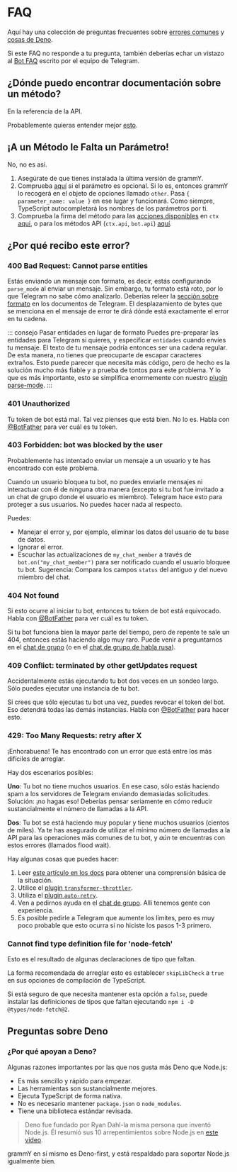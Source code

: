 # FAQ

<!-- markdownlint-disable link-fragments -->
Aquí hay una colección de preguntas frecuentes sobre [errores comunes](#¿por-qué-recibo-este-error) y [cosas de Deno](#preguntas-sobre-deno).
<!-- markdownlint-enable link-fragments -->

Si este FAQ no responde a tu pregunta, también deberías echar un vistazo al [Bot FAQ](https://core.telegram.org/bots/faq) escrito por el equipo de Telegram.

## ¿Dónde puedo encontrar documentación sobre un método?

En la referencia de la API.

Probablemente quieras entender mejor [esto](../guide).

## ¡A un Método le Falta un Parámetro!

No, no es así.

1. Asegúrate de que tienes instalada la última versión de grammY.
2. Comprueba [aquí](https://core.telegram.org/bots/api) si el parámetro es opcional.
   Si lo es, entonces grammY lo recogerá en el objeto de opciones llamado `other`.
   Pasa `{ parameter_name: value }` en ese lugar y funcionará.
   Como siempre, TypeScript autocompletará los nombres de los parámetros por ti.
3. Comprueba la firma del método para las [acciones disponibles](../guide/context.md#acciones-disponibles) en `ctx` [aquí](https://deno.land/x/grammy/mod.ts?s=Context#Methods), o para los métodos API (`ctx.api`, `bot.api`) [aquí](https://deno.land/x/grammy/mod.ts?s=Api#Methods).

## ¿Por qué recibo este error?

### 400 Bad Request: Cannot parse entities

Estás enviando un mensaje con formato, es decir, estás configurando `parse_mode` al enviar un mensaje.
Sin embargo, tu formato está roto, por lo que Telegram no sabe cómo analizarlo.
Deberías releer la [sección sobre formato](https://core.telegram.org/bots/api#formatting-options) en los documentos de Telegram.
El desplazamiento de bytes que se menciona en el mensaje de error te dirá dónde está exactamente el error en tu cadena.

::: consejo Pasar entidades en lugar de formato
Puedes pre-preparar las entidades para Telegram si quieres, y especificar `entidades` cuando envíes tu mensaje.
El texto de tu mensaje podría entonces ser una cadena regular.
De esta manera, no tienes que preocuparte de escapar caracteres extraños.
Esto puede parecer que necesita más código, pero de hecho es la solución mucho más fiable y a prueba de tontos para este problema.
Y lo que es más importante, esto se simplifica enormemente con nuestro [plugin parse-mode](../plugins/parse-mode.md).
:::

### 401 Unauthorized

Tu token de bot está mal.
Tal vez pienses que está bien.
No lo es.
Habla con [@BotFather](https://t.me/BotFather) para ver cuál es tu token.

### 403 Forbidden: bot was blocked by the user

Probablemente has intentado enviar un mensaje a un usuario y te has encontrado con este problema.

Cuando un usuario bloquea tu bot, no puedes enviarle mensajes ni interactuar con él de ninguna otra manera (excepto si tu bot fue invitado a un chat de grupo donde el usuario es miembro).
Telegram hace esto para proteger a sus usuarios.
No puedes hacer nada al respecto.

Puedes:

- Manejar el error y, por ejemplo, eliminar los datos del usuario de tu base de datos.
- Ignorar el error.
- Escuchar las actualizaciones de `my_chat_member` a través de `bot.on("my_chat_member")` para ser notificado cuando el usuario bloquee tu bot.
  Sugerencia: Compara los campos `status` del antiguo y del nuevo miembro del chat.

### 404 Not found

Si esto ocurre al iniciar tu bot, entonces tu token de bot está equivocado.
Habla con [@BotFather](https://t.me/BotFather) para ver cuál es tu token.

Si tu bot funciona bien la mayor parte del tiempo, pero de repente te sale un 404, entonces estás haciendo algo muy raro.
Puede venir a preguntarnos en el [chat de grupo](https://t.me/grammyjs) (o en el [chat de grupo de habla rusa](https://t.me/grammyjs_ru)).

### 409 Conflict: terminated by other getUpdates request

Accidentalmente estás ejecutando tu bot dos veces en un sondeo largo.
Sólo puedes ejecutar una instancia de tu bot.

Si crees que sólo ejecutas tu bot una vez, puedes revocar el token del bot.
Eso detendrá todas las demás instancias.
Habla con [@BotFather](https://t.me/BotFather) para hacer esto.

### 429: Too Many Requests: retry after X

¡Enhorabuena!
Te has encontrado con un error que está entre los más difíciles de arreglar.

Hay dos escenarios posibles:

**Uno**: Tu bot no tiene muchos usuarios.
En ese caso, sólo estás haciendo spam a los servidores de Telegram enviando demasiadas solicitudes.
Solución: ¡no hagas eso!
Deberías pensar seriamente en cómo reducir sustancialmente el número de llamadas a la API.

**Dos**: Tu bot se está haciendo muy popular y tiene muchos usuarios (cientos de miles).
Ya te has asegurado de utilizar el mínimo número de llamadas a la API para las operaciones más comunes de tu bot, y _aún_ te encuentras con estos errores (llamados flood wait).

Hay algunas cosas que puedes hacer:

1. Leer [este artículo en los docs](../advanced/flood.md) para obtener una comprensión básica de la situación.
2. Utilice el [plugin `transformer-throttler`](../plugins/transformer-throttler.md).
3. Utiliza el [plugin `auto-retry`](../plugins/auto-retry.md).
4. Ven a pedirnos ayuda en el [chat de grupo](https://t.me/grammyjs).
   Allí tenemos gente con experiencia.
5. Es posible pedirle a Telegram que aumente los límites, pero es muy poco probable que esto ocurra si no hiciste los pasos 1-3 primero.

### Cannot find type definition file for 'node-fetch'

Esto es el resultado de algunas declaraciones de tipo que faltan.

La forma recomendada de arreglar esto es establecer `skipLibCheck` a `true` en sus opciones de compilación de TypeScript.

Si está seguro de que necesita mantener esta opción a `false`, puede instalar las definiciones de tipos que faltan ejecutando `npm i -D @types/node-fetch@2`.

## Preguntas sobre Deno

### ¿Por qué apoyan a Deno?

Algunas razones importantes por las que nos gusta más Deno que Node.js:

- Es más sencillo y rápido para empezar.
- Las herramientas son sustancialmente mejores.
- Ejecuta TypeScript de forma nativa.
- No es necesario mantener `package.json` o `node_modules`.
- Tiene una biblioteca estándar revisada.

> Deno fue fundado por Ryan Dahl-la misma persona que inventó Node.js.
> Él resumió sus 10 arrepentimientos sobre Node.js en [este video](https://youtu.be/M3BM9TB-8yA).

grammY en sí mismo es Deno-first, y está respaldado para soportar Node.js igualmente bien.
